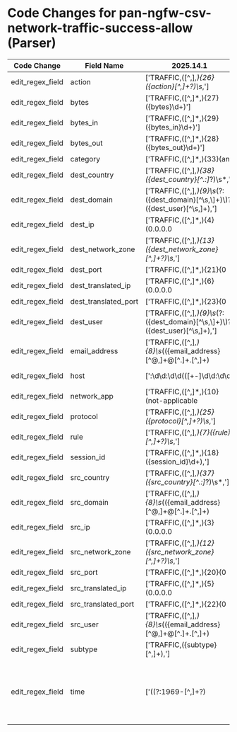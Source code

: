 # Code Changes for pan-ngfw-csv-network-traffic-success-allow (Parser)

| Code Change | Field Name | 2025.14.1 | 2025.15.1 |
|-------------|------------|-----------|------------|
| edit_regex_field | action | ['TRAFFIC,([^,]*,){26}({action}[^,]+?)\s*,'] | [',TRAFFIC,([^,]*,){26}({action}[^,]+?)\s*,'] |
| edit_regex_field | bytes | ['TRAFFIC,([^,]*,){27}({bytes}\d+)'] | [',TRAFFIC,([^,]*,){27}({bytes}\d+)'] |
| edit_regex_field | bytes_in | ['TRAFFIC,([^,]*,){29}({bytes_in}\d+)'] | [',TRAFFIC,([^,]*,){29}({bytes_in}\d+)'] |
| edit_regex_field | bytes_out | ['TRAFFIC,([^,]*,){28}({bytes_out}\d+)'] | [',TRAFFIC,([^,]*,){28}({bytes_out}\d+)'] |
| edit_regex_field | category | ['TRAFFIC,([^,]*,){33}(any|unknown|({category}[^,]+?)\s*,)'] | [',TRAFFIC,([^,]*,){33}(any|unknown|({category}[^,]+?)\s*,)'] |
| edit_regex_field | dest_country | ['TRAFFIC,([^,]*,){38}({dest_country}[^\.:]*?)\s*,'] | [',TRAFFIC,([^,]*,){38}({dest_country}[^\.:]*?)\s*,'] |
| edit_regex_field | dest_domain | ['TRAFFIC,([^,]*,){9}\s*(?:({dest_domain}[^\s,\\]+)\\)?({dest_user}[^\s,]+),'] | [',TRAFFIC,([^,]*,){9}\s*(?:({dest_domain}[^\s,\\]+)\\)?({dest_user}[^\s,]+),'] |
| edit_regex_field | dest_ip | ['TRAFFIC,([^,]*,){4}(0.0.0.0|({dest_ip}(?!::)[a-fA-F\d.:]+))'] | [',TRAFFIC,([^,]*,){4}(0.0.0.0|({dest_ip}(?!::)[a-fA-F\d.:]+))'] |
| edit_regex_field | dest_network_zone | ['TRAFFIC,([^,]*,){13}({dest_network_zone}[^,]+?)\s*,'] | [',TRAFFIC,([^,]*,){13}({dest_network_zone}[^,]+?)\s*,'] |
| edit_regex_field | dest_port | ['TRAFFIC,([^,]*,){21}(0|({dest_port}\d+)),'] | [',TRAFFIC,([^,]*,){21}(0|({dest_port}\d+)),'] |
| edit_regex_field | dest_translated_ip | ['TRAFFIC,([^,]*,){6}(0.0.0.0|({dest_translated_ip}(?!::)[a-fA-F\d.:]+))'] | [',TRAFFIC,([^,]*,){6}(0.0.0.0|({dest_translated_ip}(?!::)[a-fA-F\d.:]+))'] |
| edit_regex_field | dest_translated_port | ['TRAFFIC,([^,]*,){23}(0|({dest_translated_port}\d+)),'] | [',TRAFFIC,([^,]*,){23}(0|({dest_translated_port}\d+)),'] |
| edit_regex_field | dest_user | ['TRAFFIC,([^,]*,){9}\s*(?:({dest_domain}[^\s,\\]+)\\)?({dest_user}[^\s,]+),'] | [',TRAFFIC,([^,]*,){9}\s*(?:({dest_domain}[^\s,\\]+)\\)?({dest_user}[^\s,]+),'] |
| edit_regex_field | email_address | ['TRAFFIC,([^,]*,){8}\s*(({email_address}[^@,]+@[^\.]+\.[^,]+)|(?:({src_domain}[^\s,\\]+)\\)?({src_user}[^\s,]+)),'] | [',TRAFFIC,([^,]*,){8}\s*(({email_address}[^@,]+@[^\.]+\.[^,]+)|(?:({src_domain}[^\s,\\]+)\\)?({src_user}[^\s,]+)),'] |
| edit_regex_field | host | [':\d\d:\d\d(([+-]\d\d:\d\d)|(\.\d+Z))?\s+({host}[\w.-]+)\s', 'TRAFFIC,("[^"]*",|[^,]*,){48}({host}[\w\-\.]+)', '\s({host}[^\s]+)\s+(\[.*?\]\s+)?\d+,([^,]*,){2}TRAFFIC,'] | [',TRAFFIC,("[^"]*",|[^,]*,){48}({host}[\w\-\.]+)', ':\d\d:\d\d(([+-]\d\d:\d\d)|(\.\d+Z))?\s+({host}[\w.-]+)\s', '\s({host}[^\s]+)\s+(\[.*?\]\s+)?\d+,([^,]*,){2}TRAFFIC,'] |
| edit_regex_field | network_app | ['TRAFFIC,([^,]*,){10}(not-applicable|({network_app}[^,]+?))\s*,'] | [',TRAFFIC,([^,]*,){10}(not-applicable|({network_app}[^,]+?))\s*,'] |
| edit_regex_field | protocol | ['TRAFFIC,([^,]*,){25}({protocol}[^,]+?)\s*,'] | [',TRAFFIC,([^,]*,){25}({protocol}[^,]+?)\s*,'] |
| edit_regex_field | rule | ['TRAFFIC,([^,]*,){7}({rule}[^,]+?)\s*,'] | [',TRAFFIC,([^,]*,){7}({rule}[^,]+?)\s*,'] |
| edit_regex_field | session_id | ['TRAFFIC,([^,]*,){18}({session_id}\d+),'] | [',TRAFFIC,([^,]*,){18}({session_id}\d+),'] |
| edit_regex_field | src_country | ['TRAFFIC,([^,]*,){37}({src_country}[^\.:]*?)\s*,'] | [',TRAFFIC,([^,]*,){37}({src_country}[^\.:]*?)\s*,'] |
| edit_regex_field | src_domain | ['TRAFFIC,([^,]*,){8}\s*(({email_address}[^@,]+@[^\.]+\.[^,]+)|(?:({src_domain}[^\s,\\]+)\\)?({src_user}[^\s,]+)),'] | [',TRAFFIC,([^,]*,){8}\s*(({email_address}[^@,]+@[^\.]+\.[^,]+)|(?:({src_domain}[^\s,\\]+)\\)?({src_user}[^\s,]+)),'] |
| edit_regex_field | src_ip | ['TRAFFIC,([^,]*,){3}(0.0.0.0|({src_ip}(?!::)[a-fA-F\d.:]+))'] | [',TRAFFIC,([^,]*,){3}(0.0.0.0|({src_ip}(?!::)[a-fA-F\d.:]+))'] |
| edit_regex_field | src_network_zone | ['TRAFFIC,([^,]*,){12}({src_network_zone}[^,]+?)\s*,'] | [',TRAFFIC,([^,]*,){12}({src_network_zone}[^,]+?)\s*,'] |
| edit_regex_field | src_port | ['TRAFFIC,([^,]*,){20}(0|({src_port}\d+)),'] | [',TRAFFIC,([^,]*,){20}(0|({src_port}\d+)),'] |
| edit_regex_field | src_translated_ip | ['TRAFFIC,([^,]*,){5}(0.0.0.0|({src_translated_ip}(?!::)[a-fA-F\d.:]+))'] | [',TRAFFIC,([^,]*,){5}(0.0.0.0|({src_translated_ip}(?!::)[a-fA-F\d.:]+))'] |
| edit_regex_field | src_translated_port | ['TRAFFIC,([^,]*,){22}(0|({src_translated_port}\d+)),'] | [',TRAFFIC,([^,]*,){22}(0|({src_translated_port}\d+)),'] |
| edit_regex_field | src_user | ['TRAFFIC,([^,]*,){8}\s*(({email_address}[^@,]+@[^\.]+\.[^,]+)|(?:({src_domain}[^\s,\\]+)\\)?({src_user}[^\s,]+)),'] | [',TRAFFIC,([^,]*,){8}\s*(({email_address}[^@,]+@[^\.]+\.[^,]+)|(?:({src_domain}[^\s,\\]+)\\)?({src_user}[^\s,]+)),'] |
| edit_regex_field | subtype | ['TRAFFIC,({subtype}[^,]+),'] | [',TRAFFIC,({subtype}[^,]+),'] |
| edit_regex_field | time | ['((?:1969-[^,]+?)|({time}\d\d\d\d-\d\d-\d\dT\d\d:\d\d:\d\d\.\d+[\+-]\d+:\d+))', 'TRAFFIC,([^,]*,){2}({time}\d+-\d+-\d+T\d+:\d+:\d+\.\d+Z)', 'TRAFFIC,([^,]*,){2}({time}\d+\/\d+\/\d+\s+\d+:\d+:\d+)'] | ['((?:1969-[^,]+?)|({time}\d\d\d\d-\d\d-\d\dT\d\d:\d\d:\d\d\.\d+[\+-]\d+:\d+))', ',TRAFFIC,([^,]*,){2}({time}\d+-\d+-\d+T\d+:\d+:\d+\.\d+Z)', ',TRAFFIC,([^,]*,){2}({time}\d+\/\d+\/\d+\s+\d+:\d+:\d+)'] |